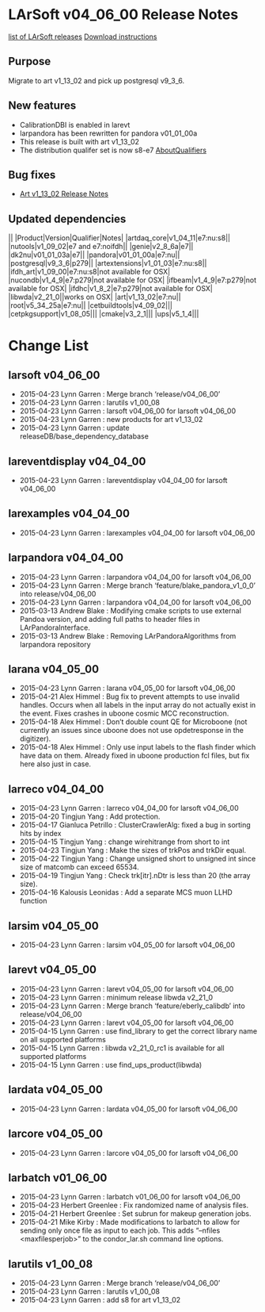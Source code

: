 LArSoft v04_06_00 Release Notes
======================================================================

[list of LArSoft releases](LArSoft_release_list)
[Download instructions](http://scisoft.fnal.gov/scisoft/bundles/larsoft/v04_06_00/larsoft-v04_06_00.html)

Purpose
--------------------

Migrate to art v1_13_02 and pick up postgresql v9_3_6.

New features
------------------------------

-   CalibrationDBI is enabled in larevt
-   larpandora has been rewritten for pandora v01_01_00a
-   This release is built with art v1_13_02
-   The distribution qualifer set is now s8-e7 [AboutQualifiers](https://cdcvs.fnal.gov/redmine/projects/cet-is-public/wiki/AboutQualifiers)

Bug fixes
------------------------

-   [Art v1_13_02 Release Notes](https://cdcvs.fnal.gov/redmine/projects/art/wiki/Release_Notes_11302)

Updated dependencies
----------------------------------------------

||
|Product|Version|Qualifier|Notes|
|artdaq_core|v1_04_11|e7:nu:s8||
|nutools|v1_09_02|e7 and e7:noifdh||
|genie|v2_8_6a|e7||
|dk2nu|v01_01_03a|e7||
|pandora|v01_01_00a|e7:nu||
|postgresql|v9_3_6|p279||
|artextensions|v1_01_03|e7:nu:s8||
|ifdh_art|v1_09_00|e7:nu:s8|not available for OSX|
|nucondb|v1_4_9|e7:p279|not available for OSX|
|ifbeam|v1_4_9|e7:p279|not available for OSX|
|ifdhc|v1_8_2|e7:p279|not available for OSX|
|libwda|v2_21_0||works on OSX|
|art|v1_13_02|e7:nu||
|root|v5_34_25a|e7:nu||
|cetbuildtools|v4_09_02|||
|cetpkgsupport|v1_08_05|||
|cmake|v3_2_1|||
|ups|v5_1_4|||

Change List
============================

larsoft v04_06_00
------------------------------------------

-   2015-04-23 Lynn Garren : Merge branch ‘release/v04_06_00’
-   2015-04-23 Lynn Garren : larutils v1_00_08
-   2015-04-23 Lynn Garren : larsoft v04_06_00 for larsoft v04_06_00
-   2015-04-23 Lynn Garren : new products for art v1_13_02
-   2015-04-23 Lynn Garren : update releaseDB/base_dependency_database

lareventdisplay v04_04_00
----------------------------------------------------------

-   2015-04-23 Lynn Garren : lareventdisplay v04_04_00 for larsoft v04_06_00

larexamples v04_04_00
--------------------------------------------------

-   2015-04-23 Lynn Garren : larexamples v04_04_00 for larsoft v04_06_00

larpandora v04_04_00
------------------------------------------------

-   2015-04-23 Lynn Garren : larpandora v04_04_00 for larsoft v04_06_00
-   2015-04-23 Lynn Garren : Merge branch ‘feature/blake_pandora_v1_0_0’ into release/v04_06_00
-   2015-04-23 Lynn Garren : larpandora v04_04_00 for larsoft v04_06_00
-   2015-03-13 Andrew Blake : Modifying cmake scripts to use external Pandoa version, and adding full paths to header files in LArPandoraInterface.
-   2015-03-13 Andrew Blake : Removing LArPandoraAlgorithms from larpandora repository

larana v04_05_00
----------------------------------------

-   2015-04-23 Lynn Garren : larana v04_05_00 for larsoft v04_06_00
-   2015-04-21 Alex Himmel : Bug fix to prevent attempts to use invalid handles. Occurs when all labels in the input array do not actually exist in the event. Fixes crashes in uboone cosmic MCC reconstruction.
-   2015-04-18 Alex Himmel : Don’t double count QE for Microboone (not currently an issues since uboone does not use opdetresponse in the digitizer).
-   2015-04-18 Alex Himmel : Only use input labels to the flash finder which have data on them. Already fixed in uboone production fcl files, but fix here also just in case.

larreco v04_04_00
------------------------------------------

-   2015-04-23 Lynn Garren : larreco v04_04_00 for larsoft v04_06_00
-   2015-04-20 Tingjun Yang : Add protection.
-   2015-04-17 Gianluca Petrillo : ClusterCrawlerAlg: fixed a bug in sorting hits by index
-   2015-04-15 Tingjun Yang : change wirehitrange from short to int
-   2015-04-23 Tingjun Yang : Make the sizes of trkPos and trkDir equal.
-   2015-04-22 Tingjun Yang : Change unsigned short to unsigned int since size of matcomb can exceed 65534.
-   2015-04-19 Tingjun Yang : Check trk[itr].nDtr is less than 20 (the array size).
-   2015-04-16 Kalousis Leonidas : Add a separate MCS muon LLHD function

larsim v04_05_00
----------------------------------------

-   2015-04-23 Lynn Garren : larsim v04_05_00 for larsoft v04_06_00

larevt v04_05_00
----------------------------------------

-   2015-04-23 Lynn Garren : larevt v04_05_00 for larsoft v04_06_00
-   2015-04-23 Lynn Garren : minimum release libwda v2_21_0
-   2015-04-23 Lynn Garren : Merge branch ‘feature/eberly_calibdb’ into release/v04_06_00
-   2015-04-23 Lynn Garren : larevt v04_05_00 for larsoft v04_06_00
-   2015-04-15 Lynn Garren : use find_library to get the correct library name on all supported platforms
-   2015-04-15 Lynn Garren : libwda v2_21_0_rc1 is available for all supported platforms
-   2015-04-15 Lynn Garren : use find_ups_product(libwda)

lardata v04_05_00
------------------------------------------

-   2015-04-23 Lynn Garren : lardata v04_05_00 for larsoft v04_06_00

larcore v04_05_00
------------------------------------------

-   2015-04-23 Lynn Garren : larcore v04_05_00 for larsoft v04_06_00

larbatch v01_06_00
--------------------------------------------

-   2015-04-23 Lynn Garren : larbatch v01_06_00 for larsoft v04_06_00
-   2015-04-23 Herbert Greenlee : Fix randomized name of analysis files.
-   2015-04-21 Herbert Greenlee : Set subrun for makeup generation jobs.
-   2015-04-21 Mike Kirby : Made modifications to larbatch to allow for sending only once file as input to each job. This adds “–nfiles \<maxfilesperjob\>” to the condor_lar.sh command line options.

larutils v1_00_08
------------------------------------------

-   2015-04-23 Lynn Garren : Merge branch ‘release/v04_06_00’
-   2015-04-23 Lynn Garren : larutils v1_00_08
-   2015-04-23 Lynn Garren : add s8 for art v1_13_02
